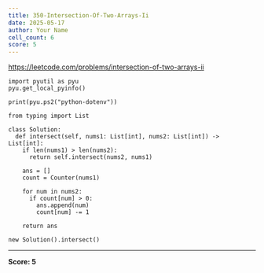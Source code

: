 ```yaml
---
title: 350-Intersection-Of-Two-Arrays-Ii
date: 2025-05-17
author: Your Name
cell_count: 6
score: 5
---
```


https://leetcode.com/problems/intersection-of-two-arrays-ii


```
import pyutil as pyu
pyu.get_local_pyinfo()
```


```
print(pyu.ps2("python-dotenv"))
```


```
from typing import List
```


```
class Solution:
  def intersect(self, nums1: List[int], nums2: List[int]) -> List[int]:
    if len(nums1) > len(nums2):
      return self.intersect(nums2, nums1)

    ans = []
    count = Counter(nums1)

    for num in nums2:
      if count[num] > 0:
        ans.append(num)
        count[num] -= 1

    return ans
```


```
new Solution().intersect()
```


---
**Score: 5**